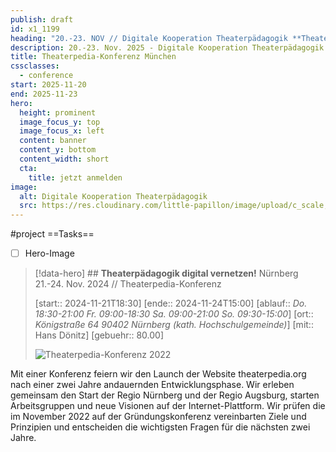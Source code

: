 ```yaml
---
publish: draft
id: x1_1199
heading: "20.-23. NOV // Digitale Kooperation Theaterpädagogik **Theaterpedia-Konferenz München**"
description: 20.-23. Nov. 2025 - Digitale Kooperation Theaterpädagogik
title: Theaterpedia-Konferenz München
cssclasses:
  - conference
start: 2025-11-20
end: 2025-11-23
hero:
  height: prominent
  image_focus_y: top
  image_focus_x: left
  content: banner
  content_y: bottom
  content_width: short
  cta:
    title: jetzt anmelden
image:
  alt: Digitale Kooperation Theaterpädagogik
  src: https://res.cloudinary.com/little-papillon/image/upload/c_scale,w_1400/v1676756784/164_dasei2022_team_I8A7740_uzzmne.jpg
---
```



#project
==Tasks==
- [ ] Hero-Image

> [!data-hero] ## **Theaterpädagogik digital vernetzen!** Nürnberg 21.-24. Nov. 2024 // Theaterpedia-Konferenz
> 
> [start:: 2024-11-21T18:30]
> [ende:: 2024-11-24T15:00]
> [ablauf:: _Do. 18:30-21:00_ _Fr. 09:00-18:30_  _Sa. 09:00-21:00_  _So. 09:30-15:00_]
> [ort:: _Königstraße 64_  _90402 Nürnberg_ _(kath. Hochschulgemeinde)_]
> [mit:: Hans Dönitz]
> [gebuehr:: 80.00]
> 
> ![Theaterpedia-Konferenz 2022](https://dasei.eu/web/image/9835-8a05292f/theaterpedia_konferenz_ankuendigung.jpg?height=800)
> 

<!-- PUBLISH-FROM-HERE -->

Mit einer Konferenz feiern wir den Launch der Website theaterpedia.org nach einer zwei Jahre andauernden Entwicklungsphase. Wir erleben gemeinsam den Start der Regio Nürnberg und der Regio Augsburg, starten Arbeitsgruppen und neue Visionen auf der Internet-Plattform. Wir prüfen die im November 2022 auf der Gründungskonferenz vereinbarten Ziele und Prinzipien und entscheiden die wichtigsten Fragen für die nächsten zwei Jahre.